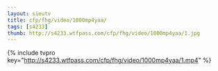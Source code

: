 ```yaml
--- 
layout: sieutv
title: cfp/fhg/video/1000mp4yaa/
tags: [s4233]
thumb: http://s4233.wtfpass.com/cfp/fhg/video/1000mp4yaa/1.jpg
---
```

{% include tvpro key="http://s4233.wtfpass.com/cfp/fhg/video/1000mp4yaa/1.mp4" %} 

